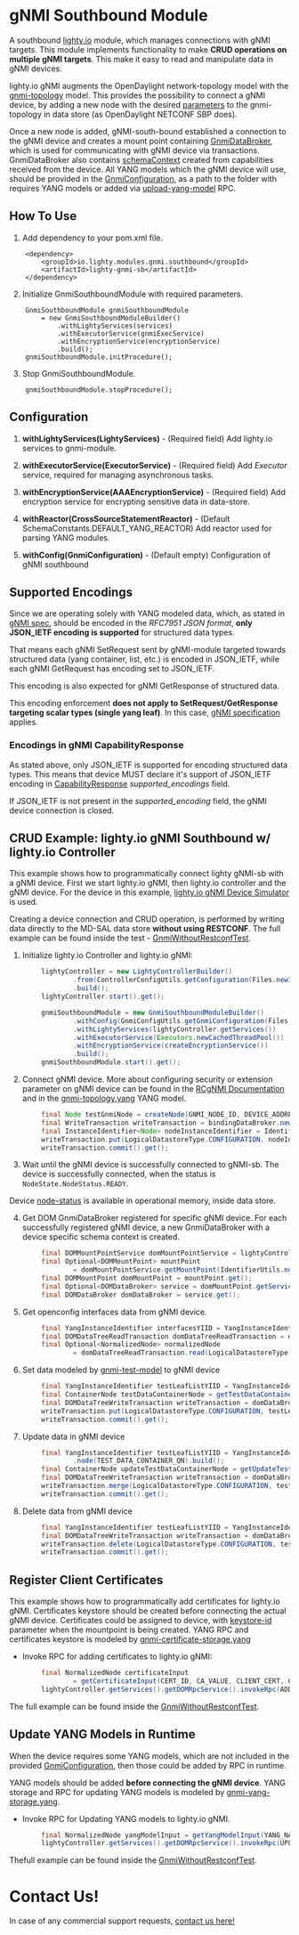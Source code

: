 # gNMI Southbound Module

A southbound [lighty.io](https://lighty.io/) module, which manages connections with gNMI targets. This module implements functionality to make **CRUD operations on multiple gNMI targets**. This make it easy to read and manipulate data in gNMI devices.

lighty.io gNMI augments the OpenDaylight network-topology model with the [gnmi-topology](../../../lighty-models/lighty-gnmi-models/lighty-gnmi-topology-model/src/main/yang/gnmi-topology.yang) model. This provides the possibility to connect a gNMI device, by adding a new node with the desired [parameters](https://github.com/PANTHEONtech/lighty/blob/master/lighty-models/lighty-gnmi-models/lighty-gnmi-topology-model/src/main/yang/gnmi-topology.yang#L67) to the gnmi-topology in data store (as OpenDaylight NETCONF SBP does). 

Once a new node is added, gNMI-south-bound established a connection to the gNMI device and creates a mount point containing [GnmiDataBroker](src/main/java/io/lighty/gnmi/southbound/mountpoint/broker/GnmiDataBroker.java), which is used for communicating with gNMI device via transactions. GnmiDataBroker also contains [schemaContext](https://javadocs.opendaylight.org/org.opendaylight.yangtools/master/org/opendaylight/yangtools/yang/model/api/SchemaContext.html) created from capabilities received from the device. All YANG models which the gNMI device will use, should be provided in the [GnmiConfiguration](src/main/java/io/lighty/gnmi/southbound/lightymodule/config/GnmiConfiguration.java), as a path to the folder with requires YANG models or added via [upload-yang-model](https://github.com/PANTHEONtech/lighty/blob/master/lighty-models/lighty-gnmi-models/lighty-gnmi-yang-storage-model/src/main/yang/gnmi-yang-storage.yang#L57) RPC.

## How To Use

1. Add dependency to your pom.xml file.

```
    <dependency>
        <groupId>io.lighty.modules.gnmi.southbound</groupId>
        <artifactId>lighty-gnmi-sb</artifactId>
    </dependency>
```

2. Initialize GnmiSouthboundModule with required parameters.

```
    GnmiSouthboundModule gnmiSouthboundModule
        = new GnmiSouthboundModuleBuilder()
            .withLightyServices(services)
            .withExecutorService(gnmiExecService)
            .withEncryptionService(encryptionService)
            .build();
    gnmiSouthboundModule.initProcedure();
```

3. Stop GnmiSouthboundModule.

```
    gnmiSouthboundModule.stopProcedure();
```

## Configuration
1. **withLightyServices(LightyServices)** - (Required field) Add lighty.io services to gnmi-module.

2. **withExecutorService(ExecutorService)** - (Required field) Add _Executor_ service, required for managing asynchronous tasks.

3. **withEncryptionService(AAAEncryptionService)** - (Required field) Add encryption service for encrypting sensitive data in data-store.

4. **withReactor(CrossSourceStatementReactor)** - (Default SchemaConstants.DEFAULT_YANG_REACTOR)  Add reactor used for parsing YANG modules.

5. **withConfig(GnmiConfiguration)** - (Default empty) Configuration of gNMI southbound

## Supported Encodings

Since we are operating solely with YANG modeled data, which, as stated in [gNMI spec](https://github.com/openconfig/reference/blob/master/rpc/gnmi/gnmi-specification.md#231-json-and-json_ietf), should be encoded in the *RFC7951 JSON format*, **only JSON_IETF encoding is supported** for structured data types. 

That means each gNMI SetRequest sent by gNMI-module targeted towards structured data (yang container, list, etc.) is encoded in JSON_IETF, while each gNMI GetRequest has encoding set to JSON_IETF.

This encoding is also expected for gNMI GetResponse of structured data.

This encoding enforcement **does not apply to SetRequest/GetResponse targeting scalar types (single yang leaf)**. In this case, [gNMI specification](https://github.com/openconfig/reference/blob/master/rpc/gnmi/gnmi-specification.md#223-node-values) applies.

### Encodings in gNMI CapabilityResponse
As stated above, only JSON_IETF is supported for encoding structured data types. This means that device MUST declare it's support of JSON_IETF encoding in [CapabilityResponse](https://github.com/openconfig/reference/blob/master/rpc/gnmi/gnmi-specification.md#322-the-capabilityresponse-message) *supported_encodings* field. 

If JSON_IETF is not present in the *supported_encoding* field, the gNMI device connection is closed.

## CRUD Example: lighty.io gNMI Southbound w/ lighty.io Controller

This example shows how to programmatically connect lighty gNMI-sb with a gNMI device. First we start lighty.io gNMI, then lighty.io controller and the gNMI device. For the device in this example, [lighty.io gNMI Device Simulator](../lighty-gnmi-device-simulator/README.md) is used.

Creating a device connection and CRUD operation, is performed by writing data directly to the MD-SAL data store **without using RESTCONF**. The full example can be found inside the test - [GnmiWithoutRestconfTest](../lighty-gnmi-test/src/test/java/io/lighty/modules/gnmi/test/gnmi/GnmiWithoutRestconfTest.java).

1. Initialize lighty.io Controller and lighty.io gNMI:

```java
        lightyController = new LightyControllerBuilder()
                .from(ControllerConfigUtils.getConfiguration(Files.newInputStream(CONFIGURATION_PATH)))
                .build();
        lightyController.start().get();

        gnmiSouthboundModule = new GnmiSouthboundModuleBuilder()
                .withConfig(GnmiConfigUtils.getGnmiConfiguration(Files.newInputStream(CONFIGURATION_PATH)))
                .withLightyServices(lightyController.getServices())
                .withExecutorService(Executors.newCachedThreadPool())
                .withEncryptionService(createEncryptionService())
                .build();
        gnmiSouthboundModule.start().get();
```

2. Connect gNMI device. More about configuring security or extension parameter on gNMI device can be found in the [RCgNMI Documentation](https://github.com/PANTHEONtech/lighty/blob/master/lighty-applications/lighty-rcgnmi-app-aggregator/README.md#how-to-use-rcgnmi-example-app) and in the [gnmi-topology.yang](https://github.com/PANTHEONtech/lighty/blob/master/lighty-models/lighty-gnmi-models/lighty-gnmi-topology-model/src/main/yang/gnmi-topology.yang) YANG model.

```java
        final Node testGnmiNode = createNode(GNMI_NODE_ID, DEVICE_ADDRESS, DEVICE_PORT, getInsecureSecurityChoice());
        final WriteTransaction writeTransaction = bindingDataBroker.newWriteOnlyTransaction();
        final InstanceIdentifier<Node> nodeInstanceIdentifier = IdentifierUtils.gnmiNodeIID(testGnmiNode.getNodeId());
        writeTransaction.put(LogicalDatastoreType.CONFIGURATION, nodeInstanceIdentifier, testGnmiNode);
        writeTransaction.commit().get();
```

3. Wait until the gNMI device is successfully connected to gNMI-sb. The device is successfully connected, when the status is `NodeState.NodeStatus.READY`.

Device [node-status](https://github.com/PANTHEONtech/lighty/blob/14.0.x/lighty-models/lighty-gnmi-models/lighty-gnmi-topology-model/src/main/yang/gnmi-topology.yang#L140) is available in operational memory, inside data store.

4. Get DOM GnmiDataBroker registered for specific gNMI device. For each successfully registered gNMI device, a new GnmiDataBroker with a device specific schema context is created.

```java
        final DOMMountPointService domMountPointService = lightyController.getServices().getDOMMountPointService();
        final Optional<DOMMountPoint> mountPoint
                = domMountPointService.getMountPoint(IdentifierUtils.nodeidToYii(testGnmiNode.getNodeId()));
        final DOMMountPoint domMountPoint = mountPoint.get();
        final Optional<DOMDataBroker> service = domMountPoint.getService(DOMDataBroker.class);
        final DOMDataBroker domDataBroker = service.get();
```

5. Get openconfig interfaces data from gNMI device.
```java
        final YangInstanceIdentifier interfacesYIID = YangInstanceIdentifier.builder().node(INTERFACES_QNAME).build();
        final DOMDataTreeReadTransaction domDataTreeReadTransaction = domDataBroker.newReadOnlyTransaction();
        final Optional<NormalizedNode> normalizedNode
                = domDataTreeReadTransaction.read(LogicalDatastoreType.CONFIGURATION, interfacesYIID).get();
```

6. Set data modeled by [gnmi-test-model](../lighty-gnmi-test/src/test/resources/models/plugin_models/gnmi-test-model.yang) to gNMI device
```java
        final YangInstanceIdentifier testLeafListYIID = YangInstanceIdentifier.builder().node(TEST_DATA_CONTAINER_QN).build();
        final ContainerNode testDataContainerNode = getTestDataContainerNode();
        final DOMDataTreeWriteTransaction writeTransaction = domDataBroker.newWriteOnlyTransaction();
        writeTransaction.put(LogicalDatastoreType.CONFIGURATION, testLeafListYIID, testDataContainerNode);
        writeTransaction.commit().get();
```

7. Update data in gNMI device
```java
        final YangInstanceIdentifier testLeafListYIID = YangInstanceIdentifier.builder()
                .node(TEST_DATA_CONTAINER_QN).build();
        final ContainerNode updateTestDataContainerNode = getUpdateTestDataContainerNode();
        final DOMDataTreeWriteTransaction writeTransaction = domDataBroker.newWriteOnlyTransaction();
        writeTransaction.merge(LogicalDatastoreType.CONFIGURATION, testLeafListYIID, updateTestDataContainerNode);
        writeTransaction.commit().get();
```

8. Delete data from gNMI device
```java
        final YangInstanceIdentifier testLeafListYIID = YangInstanceIdentifier.builder().node(TEST_DATA_CONTAINER_QN).build();
        final DOMDataTreeWriteTransaction writeTransaction = domDataBroker.newWriteOnlyTransaction();
        writeTransaction.delete(LogicalDatastoreType.CONFIGURATION, testLeafListYIID);
        writeTransaction.commit().get();
```

## Register Client Certificates
This example shows how to programmatically add certificates for lighty.io gNMI. Certificates keystore should be created before connecting the actual gNMI device. Certificates could be assigned to device, with [keystore-id](https://github.com/PANTHEONtech/lighty/blob/master/lighty-models/lighty-gnmi-models/lighty-gnmi-topology-model/src/main/yang/gnmi-topology.yang#L45) parameter when the mountpoint is being created. YANG RPC and certificates keystore is modeled by [gnmi-certificate-storage.yang](../../../lighty-models/lighty-gnmi-models/lighty-gnmi-certificates-storage-model/src/main/yang/gnmi-certificate-storage.yang)

- Invoke RPC for adding certificates to lighty.io gNMI:

```java
        final NormalizedNode certificateInput
                = getCertificateInput(CERT_ID, CA_VALUE, CLIENT_CERT, CLIENT_KEY, PASSPHRASE);
        lightyController.getServices().getDOMRpcService().invokeRpc(ADD_KEYSTORE_RPC_QN, certificateInput).get();
```
The full example can be found inside the [GnmiWithoutRestconfTest](../lighty-gnmi-test/src/test/java/io/lighty/modules/gnmi/test/gnmi/GnmiWithoutRestconfTest.java).

## Update YANG Models in Runtime
When the device requires some YANG models, which are not included in the provided [GnmiConfiguration](src/main/java/io/lighty/gnmi/southbound/lightymodule/config/GnmiConfiguration.java), then those could be added by RPC in runtime. 

YANG models should be added **before connecting the gNMI device**. YANG storage and RPC for updating YANG models is modeled by [gnmi-yang-storage.yang](../../../lighty-models/lighty-gnmi-models/lighty-gnmi-yang-storage-model/src/main/yang/gnmi-yang-storage.yang).

- Invoke RPC for Updating YANG models to lighty.io gNMI.
```java
        final NormalizedNode yangModelInput = getYangModelInput(YANG_NAME, YANG_BODY, YANG_VERSION);
        lightyController.getServices().getDOMRpcService().invokeRpc(UPLOAD_YANG_RPC_QN, yangModelInput).get();
```
Thefull example can be found inside the [GnmiWithoutRestconfTest](../lighty-gnmi-test/src/test/java/io/lighty/modules/gnmi/test/gnmi/GnmiWithoutRestconfTest.java).

# Contact Us!
In case of any commercial support requests, [contact us here!](https://pantheon.tech/contact-us/)
